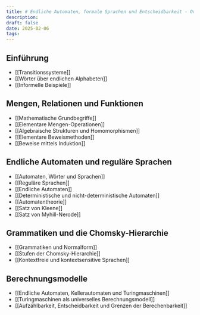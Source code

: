 ```yaml
---
title: # Endliche Automaten, formale Sprachen und Entscheidbarkeit - Overview
description: 
draft: false
date: 2025-02-06
tags:
---
```

## Einführung
- [[Transitionssysteme]]
- [[Wörter über endlichen Alphabeten]]
- [[Informelle Beispiele]]
## Mengen, Relationen und Funktionen
- [[Mathematische Grundbegriffe]]
- [[Elementare Mengen-Operationen]]
- [[Algebraische Strukturen und Homomorphismen]]
- [[Elementare Beweismethoden]]
- [[Beweise mittels Induktion]]
## Endliche Automaten und reguläre Sprachen
- [[Automaten, Wörter und Sprachen]]
- [[Reguläre Sprachen]]
- [[Endliche Automaten]]
- [[Deterministische und nicht-deterministische Automaten]]
- [[Automatentheorie]]
- [[Satz von Kleene]]
- [[Satz von Myhill-Nerode]]
## Grammatiken und die Chomsky-Hierarchie
- [[Grammatiken und Normalform]]
- [[Stufen der Chomsky-Hierarchie]]
- [[Kontextfreie und kontextsensitive Sprachen]]
## Berechnungsmodelle
- [[Endliche Automaten, Kellerautomaten und Turingmaschinen]]
- [[Turingmaschinen als universelles Berechnungsmodell]]
- [[Aufzählbarkeit, Entscheidbarkeit und Grenzen der Berechenbarkeit]]